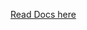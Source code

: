 <a href="https://github.com/AjayShukla007/rtspStreamFrontend/blob/main/ApiDocumentation.md">Read Docs here</a>